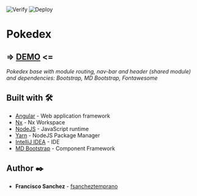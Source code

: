 ![Verify](https://github.com/fsancheztemprano/pokedex-ng/workflows/Verify/badge.svg)
![Deploy](https://github.com/fsancheztemprano/pokedex-ng/workflows/Deploy/badge.svg?branch=master)

# Pokedex

## => [DEMO](https://fsancheztemprano.github.io/pokedex-ng) <=

_Pokedex base with module routing, nav-bar and header (shared module) and dependencies: Bootstrap, MD Bootstrap, Fontawesome_

## Built with 🛠️

* [Angular](https://angular.io/) - Web application framework
* [Nx](https://nx.dev/angular) - Nx Workspace
* [NodeJS](https://nodejs.org/) - JavaScript runtime
* [Yarn](https://yarnpkg.com/) -  NodeJS Package Manager
* [IntelliJ IDEA](https://www.jetbrains.com/idea/) - IDE
* [MD Bootstrap](https://mdbootstrap.com/docs/angular/) - Component Framework

## Author ✒️

* **Francisco Sanchez** - [fsancheztemprano](https://github.com/fsancheztemprano)
